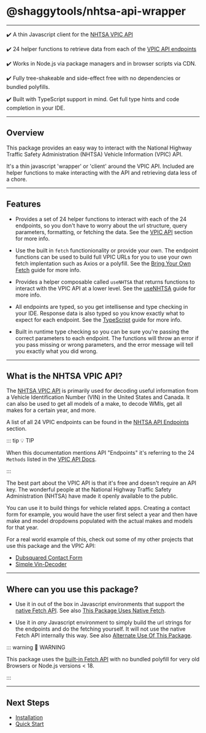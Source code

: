 # @shaggytools/nhtsa-api-wrapper

---

✔️ A thin Javascript client for the [NHTSA VPIC API](https://vpic.nhtsa.dot.gov/api/)

✔️ 24 helper functions to retrieve data from each of the [VPIC API endpoints](../api/index#vpic-api-endpoints)

✔️ Works in Node.js via package managers and in browser scripts via CDN.

✔️ Fully tree-shakeable and side-effect free with no dependencies or bundled polyfills.

✔️ Built with TypeScript support in mind. Get full type hints and code
completion in your IDE.

---

## Overview

This package provides an easy way to interact with the National Highway Traffic Safety
Administration (NHTSA) Vehicle Information (VPIC) API.

It's a thin javascript 'wrapper' or 'client' around the VPIC API. Included are helper functions to
make interacting with the API and retrieving data less of a chore.

---

## Features

- Provides a set of 24 helper functions to interact with each of the 24 endpoints, so you
  don't have to worry about the url structure, query parameters, formatting, or fetching the data.
  See the [VPIC API](/api/) section for more info.

- Use the built in `fetch` functionionality or provide your own. The endpoint functions can be used
  to build full VPIC URLs for you to use your own fetch implentation such as Axios or a polyfill.
  See the [Bring Your Own Fetch](/guide/bring-your-own-fetch) guide for more info.

- Provides a helper composable called `useNHTSA` that returns functions to interact with the VPIC
  API at a lower level. See the [useNHTSA](/guide/use-nhtsa) guide for more info.

- All endpoints are typed, so you get intellisense and type checking in your IDE. Response data is
  also typed so you know exactly what to expect for each endpoint. See the
  [TypeScript](/guide/typescript) guide for more info.

- Built in runtime type checking so you can be sure you're passing the correct parameters to each
  endpoint. The functions will throw an error if you pass missing or wrong parameters, and the error
  message will tell you exactly what you did wrong.

---

## What is the NHTSA VPIC API?

The [NHTSA VPIC API](https://vpic.nhtsa.dot.gov/api/) is primarily used for decoding useful
information from a Vehicle Identification Number (VIN) in the United States and Canada.
It can also be used to get all models of a make, to decode WMIs, get all makes for a certain year,
and more.

A list of all 24 VPIC endpoints can be found in the
[NHTSA API Endpoints](../api/index#vpic-api-endpoints) section.

::: tip :bulb: TIP

When this documentation mentions API "Endpoints" it's referring to the 24 `Methods` listed in
the [VPIC API Docs](https://vpic.nhtsa.dot.gov/api/).

:::

The best part about the VPIC API is that it's free and doesn't require an API key. The
wonderful people at the National Highway Traffic Safety Administration (NHTSA) have made it
openly available to the public.

You can use it to build things for vehicle related apps. Creating a contact form for example, you
would have the user first select a year and then have make and model dropdowns populated with the
actual makes and models for that year.

For a real world example of this, check out some of my other projects that use this package and the
VPIC API:

- [Dubsquared Contact Form](https://dubsquared.com/contact#contact-form)
- [Simple Vin-Decoder](https://shaggytech.com/vin-decoder)

---

## Where can you use this package?

- Use it in out of the box in Javascript environments that support the
  [native Fetch API](https://developer.mozilla.org/en-US/docs/Web/API/Fetch_API).
  See also
  [This Package Uses Native Fetch](../guide/native-fetch#this-package-uses-native-fetch).

- Use it in _any_ Javascript environment to simply build the url strings for the endpoints
  and do the fetching yourself. It will not use the native Fetch API internally this way.
  See also
  [Alternate Use Of This Package](../guide/bring-your-own-fetch#alternate-use-of-this-package).

::: warning 🔞 WARNING

This package uses the
[built-in Fetch API](https://developer.mozilla.org/en-US/docs/Web/API/Fetch_API) with no bundled
polyfill for very old Browsers or Node.js versions < 18.

:::

---

## Next Steps

- [Installation](../guide/install)
- [Quick Start](../guide/getting-started)
